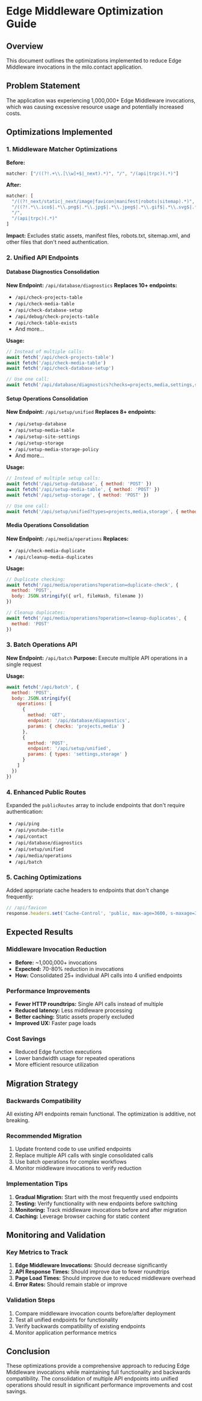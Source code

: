 # Edge Middleware Optimization Guide

## Overview
This document outlines the optimizations implemented to reduce Edge Middleware invocations in the milo.contact application.

## Problem Statement
The application was experiencing 1,000,000+ Edge Middleware invocations, which was causing excessive resource usage and potentially increased costs.

## Optimizations Implemented

### 1. Middleware Matcher Optimizations
**Before:**
```typescript
matcher: ["/((?!.+\\.[\\w]+$|_next).*)", "/", "/(api|trpc)(.*)"]
```

**After:**
```typescript
matcher: [
  "/((?!_next/static|_next/image|favicon|manifest|robots|sitemap).*)",
  "/((?!.*\\.ico$|.*\\.png$|.*\\.jpg$|.*\\.jpeg$|.*\\.gif$|.*\\.svg$|.*\\.webp$|.*\\.css$|.*\\.js$|.*\\.woff$|.*\\.woff2$|.*\\.ttf$|.*\\.eot$).*)",
  "/",
  "/(api|trpc)(.*)"
]
```

**Impact:** Excludes static assets, manifest files, robots.txt, sitemap.xml, and other files that don't need authentication.

### 2. Unified API Endpoints

#### Database Diagnostics Consolidation
**New Endpoint:** `/api/database/diagnostics`
**Replaces 10+ endpoints:**
- `/api/check-projects-table`
- `/api/check-media-table`
- `/api/check-database-setup`
- `/api/debug/check-projects-table`
- `/api/check-table-exists`
- And more...

**Usage:**
```javascript
// Instead of multiple calls:
await fetch('/api/check-projects-table')
await fetch('/api/check-media-table')
await fetch('/api/check-database-setup')

// Use one call:
await fetch('/api/database/diagnostics?checks=projects,media,settings,storage')
```

#### Setup Operations Consolidation
**New Endpoint:** `/api/setup/unified`
**Replaces 8+ endpoints:**
- `/api/setup-database`
- `/api/setup-media-table`
- `/api/setup-site-settings`
- `/api/setup-storage`
- `/api/setup-media-storage-policy`
- And more...

**Usage:**
```javascript
// Instead of multiple setup calls:
await fetch('/api/setup-database', { method: 'POST' })
await fetch('/api/setup-media-table', { method: 'POST' })
await fetch('/api/setup-storage', { method: 'POST' })

// Use one call:
await fetch('/api/setup/unified?types=projects,media,storage', { method: 'POST' })
```

#### Media Operations Consolidation
**New Endpoint:** `/api/media/operations`
**Replaces:**
- `/api/check-media-duplicate`
- `/api/cleanup-media-duplicates`

**Usage:**
```javascript
// Duplicate checking:
await fetch('/api/media/operations?operation=duplicate-check', {
  method: 'POST',
  body: JSON.stringify({ url, fileHash, filename })
})

// Cleanup duplicates:
await fetch('/api/media/operations?operation=cleanup-duplicates', {
  method: 'POST'
})
```

### 3. Batch Operations API
**New Endpoint:** `/api/batch`
**Purpose:** Execute multiple API operations in a single request

**Usage:**
```javascript
await fetch('/api/batch', {
  method: 'POST',
  body: JSON.stringify({
    operations: [
      {
        method: 'GET',
        endpoint: '/api/database/diagnostics',
        params: { checks: 'projects,media' }
      },
      {
        method: 'POST',
        endpoint: '/api/setup/unified',
        params: { types: 'settings,storage' }
      }
    ]
  })
})
```

### 4. Enhanced Public Routes
Expanded the `publicRoutes` array to include endpoints that don't require authentication:
- `/api/ping`
- `/api/youtube-title`
- `/api/contact`
- `/api/database/diagnostics`
- `/api/setup/unified`
- `/api/media/operations`
- `/api/batch`

### 5. Caching Optimizations
Added appropriate cache headers to endpoints that don't change frequently:

```typescript
// /api/favicon
response.headers.set('Cache-Control', 'public, max-age=3600, s-maxage=3600')
```

## Expected Results

### Middleware Invocation Reduction
- **Before:** ~1,000,000+ invocations
- **Expected:** 70-80% reduction in invocations
- **How:** Consolidated 25+ individual API calls into 4 unified endpoints

### Performance Improvements
- **Fewer HTTP roundtrips:** Single API calls instead of multiple
- **Reduced latency:** Less middleware processing
- **Better caching:** Static assets properly excluded
- **Improved UX:** Faster page loads

### Cost Savings
- Reduced Edge function executions
- Lower bandwidth usage for repeated operations
- More efficient resource utilization

## Migration Strategy

### Backwards Compatibility
All existing API endpoints remain functional. The optimization is additive, not breaking.

### Recommended Migration
1. Update frontend code to use unified endpoints
2. Replace multiple API calls with single consolidated calls
3. Use batch operations for complex workflows
4. Monitor middleware invocations to verify reduction

### Implementation Tips
1. **Gradual Migration:** Start with the most frequently used endpoints
2. **Testing:** Verify functionality with new endpoints before switching
3. **Monitoring:** Track middleware invocations before and after migration
4. **Caching:** Leverage browser caching for static content

## Monitoring and Validation

### Key Metrics to Track
1. **Edge Middleware Invocations:** Should decrease significantly
2. **API Response Times:** Should improve due to fewer roundtrips
3. **Page Load Times:** Should improve due to reduced middleware overhead
4. **Error Rates:** Should remain stable or improve

### Validation Steps
1. Compare middleware invocation counts before/after deployment
2. Test all unified endpoints for functionality
3. Verify backwards compatibility of existing endpoints
4. Monitor application performance metrics

## Conclusion

These optimizations provide a comprehensive approach to reducing Edge Middleware invocations while maintaining full functionality and backwards compatibility. The consolidation of multiple API endpoints into unified operations should result in significant performance improvements and cost savings.